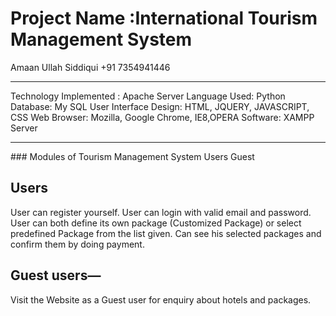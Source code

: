 # Project Name :International Tourism Management System
<!-- #### This is Course project for CS-207. Build by group: G-4  -->
  
Amaan Ullah Siddiqui +91 7354941446
<!-- <hr>

Visit http://harshit123.pythonanywhere.com for live demo. Frontend and Backend working. -->
<hr>
Technology Implemented : Apache Server
Language Used: Python
Database: My SQL
User Interface Design: HTML, JQUERY, JAVASCRIPT, CSS
Web Browser: Mozilla, Google Chrome, IE8,OPERA
Software: XAMPP Server
<hr>
### Modules of Tourism Management System
Users Guest

## Users
User can register yourself. User can login with valid email and password. User can both define its own package (Customized Package) or select predefined Package from the list given. Can see his selected packages and confirm them by doing payment.

## Guest users—
Visit the Website as a Guest user for enquiry about hotels and packages.
